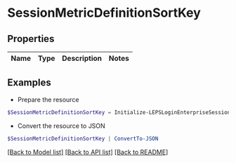 # SessionMetricDefinitionSortKey
## Properties

Name | Type | Description | Notes
------------ | ------------- | ------------- | -------------

## Examples

- Prepare the resource
```powershell
$SessionMetricDefinitionSortKey = Initialize-LEPSLoginEnterpriseSessionMetricDefinitionSortKey 
```

- Convert the resource to JSON
```powershell
$SessionMetricDefinitionSortKey | ConvertTo-JSON
```

[[Back to Model list]](../README.md#documentation-for-models) [[Back to API list]](../README.md#documentation-for-api-endpoints) [[Back to README]](../README.md)

